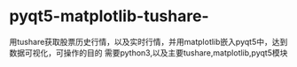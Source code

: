 # pyqt5-matplotlib-tushare-
用tushare获取股票历史行情，以及实时行情，并用matplotlib嵌入pyqt5中，达到数据可视化，可操作的目的
需要python3,以及主要tushare,matplotlib,pyqt5模块
